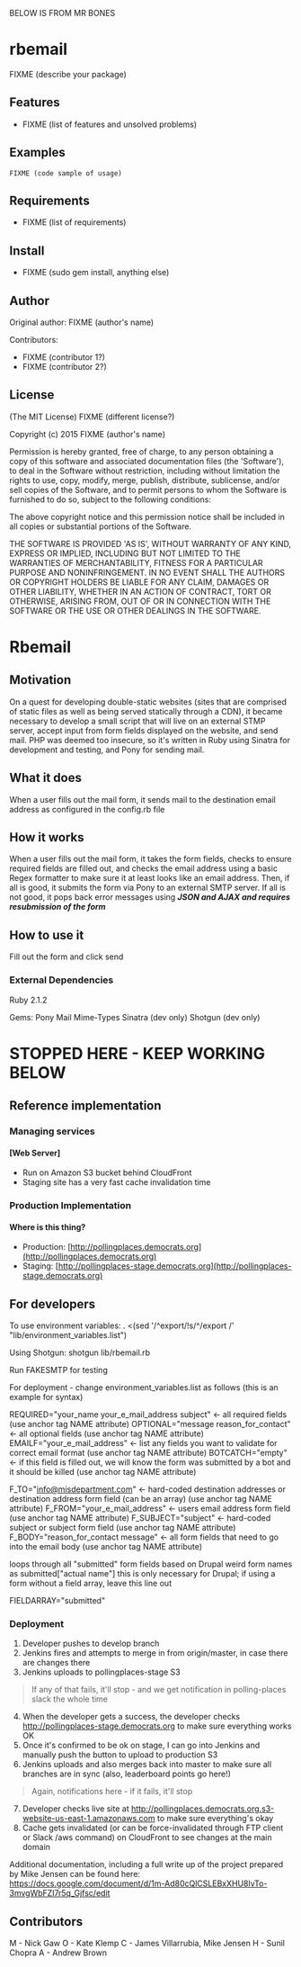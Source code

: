 BELOW IS FROM MR BONES

rbemail
===========

FIXME (describe your package)

Features
--------

* FIXME (list of features and unsolved problems)

Examples
--------

    FIXME (code sample of usage)

Requirements
------------

* FIXME (list of requirements)

Install
-------

* FIXME (sudo gem install, anything else)

Author
------

Original author: FIXME (author's name)

Contributors:

* FIXME (contributor 1?)
* FIXME (contributor 2?)

License
-------

(The MIT License) FIXME (different license?)

Copyright (c) 2015 FIXME (author's name)

Permission is hereby granted, free of charge, to any person obtaining
a copy of this software and associated documentation files (the
'Software'), to deal in the Software without restriction, including
without limitation the rights to use, copy, modify, merge, publish,
distribute, sublicense, and/or sell copies of the Software, and to
permit persons to whom the Software is furnished to do so, subject to
the following conditions:

The above copyright notice and this permission notice shall be
included in all copies or substantial portions of the Software.

THE SOFTWARE IS PROVIDED 'AS IS', WITHOUT WARRANTY OF ANY KIND,
EXPRESS OR IMPLIED, INCLUDING BUT NOT LIMITED TO THE WARRANTIES OF
MERCHANTABILITY, FITNESS FOR A PARTICULAR PURPOSE AND NONINFRINGEMENT.
IN NO EVENT SHALL THE AUTHORS OR COPYRIGHT HOLDERS BE LIABLE FOR ANY
CLAIM, DAMAGES OR OTHER LIABILITY, WHETHER IN AN ACTION OF CONTRACT,
TORT OR OTHERWISE, ARISING FROM, OUT OF OR IN CONNECTION WITH THE
SOFTWARE OR THE USE OR OTHER DEALINGS IN THE SOFTWARE.


# Rbemail

## Motivation
On a quest for developing double-static websites (sites that are comprised of static files as well as being served statically through a CDN), it became necessary to develop a small script that will live on an external STMP server, accept input from form fields displayed on the website, and send mail. PHP was deemed too insecure, so it's written in Ruby using Sinatra for development and testing, and Pony for sending mail.

## What it does
When a user fills out the mail form, it sends mail to the destination email address as configured in the config.rb file

## How it works
When a user fills out the mail form, it takes the form fields, checks to ensure required fields are filled out, and checks the email address using a basic Regex formatter to make sure it at least looks like an email address.  Then, if all is good, it submits the form via Pony to an external SMTP server.  If all is not good, it pops back error messages using ***JSON and AJAX and requires resubmission of the form***

## How to use it
Fill out the form and click send

### External Dependencies
Ruby 2.1.2

Gems:
Pony
Mail
Mime-Types
Sinatra (dev only)
Shotgun (dev only)

# STOPPED HERE - KEEP WORKING BELOW

## Reference implementation

### Managing services

#### [Web Server]
- Run on Amazon S3 bucket behind CloudFront
- Staging site has a very fast cache invalidation time

### Production Implementation

#### Where is this thing?
- Production: [http://pollingplaces.democrats.org](http://pollingplaces.democrats.org)
- Staging: [http://pollingplaces-stage.democrats.org](http://pollingplaces-stage.democrats.org)

## For developers

To use environment variables:
. <(sed '/^export/!s/^/export /' "lib/environment_variables.list")

Using Shotgun:
shotgun lib/rbemail.rb

Run FAKESMTP for testing

For deployment - change environment_variables.list as follows (this is an example for syntax)

REQUIRED="your_name your_e_mail_address subject" <- all required fields (use anchor tag NAME attribute)
OPTIONAL="message reason_for_contact" <- all optional fields (use anchor tag NAME attribute)
EMAILF="your_e_mail_address" <- list any fields you want to validate for correct email format (use anchor tag NAME attribute)
BOTCATCH="empty" <- if this field is filled out, we will know the form was submitted by a bot and it should be killed (use anchor tag NAME attribute)

F_TO="info@misdepartment.com" <- hard-coded destination addresses or destination address form field (can be an array) (use anchor tag NAME attribute)
F_FROM="your_e_mail_address" <- users email address form field (use anchor tag NAME attribute)
F_SUBJECT="subject" <- hard-coded subject or subject form field (use anchor tag NAME attribute)
F_BODY="reason_for_contact message" <- all form fields that need to go into the email body (use anchor tag NAME attribute)

loops through all "submitted" form fields based on Drupal weird form names as submitted["actual name"]
this is only necessary for Drupal; if using a form without a field array, leave this line out

FIELDARRAY="submitted"


### Deployment
1. Developer pushes to develop branch
2. Jenkins fires and attempts to merge in from origin/master, in case there are changes there
3. Jenkins uploads to pollingplaces-stage S3

  > If any of that fails, it'll stop - and we get notification in polling-places slack the whole time
4. When the developer gets a success, the developer checks http://pollingplaces-stage.democrats.org to make sure everything works OK
5. Once it's confirmed to be ok on stage, I can go into Jenkins and manually push the button to upload to production S3
6. Jenkins uploads and also merges back into master to make sure all branches are in sync (also, leaderboard points go here!)

  > Again, notifications here - if it fails, it'll stop
7. Developer checks live site at http://pollingplaces.democrats.org.s3-website-us-east-1.amazonaws.com to make sure everything's okay
8. Cache gets invalidated (or can be force-invalidated through FTP client or Slack /aws command) on CloudFront to see changes at the main domain

Additional documentation, including a full write up of the project prepared by Mike Jensen can be found here: https://docs.google.com/document/d/1m-Ad80cQlCSLEBxXHU8lvTo-3mvgWbFZI7r5q_Gjfsc/edit

## Contributors

M - Nick Gaw
O - Kate Klemp
C - James Villarrubia, Mike Jensen
H - Sunil Chopra
A - Andrew Brown
